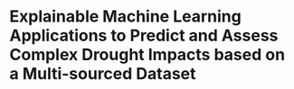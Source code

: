 # Explainable Machine Learning Applications to Predict and Assess Complex Drought Impacts based on a Multi-sourced Dataset
